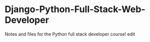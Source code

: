 # Django-Python-Full-Stack-Web-Developer
Notes and files for the Python full stack developer course!
edit

